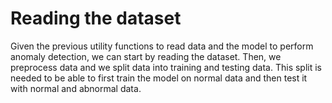 # Reading the dataset

Given the previous utility functions to read data and the model to perform anomaly detection, we can start by reading the dataset. Then, we preprocess data and we split data into training and testing data. This split is needed to be able to first train the model on normal data and then test it with normal and abnormal data.
